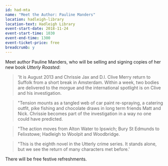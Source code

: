 ```yaml
---
id: had-mta
name: "Meet the Author: Pauline Manders"
location: hadleigh-library
location-text: Hadleigh Library
event-start-date: 2018-11-24
event-start-time: 1030
event-end-time: 1300
event-ticket-price: free
breadcrumb: y
---
```


Meet author Pauline Manders, who will be selling and signing copies of her new book <cite>Utterly Roasted</cite>:

> 'It is August 2013 and Chrissie Jax and D.I. Clive Merry return to Suffolk from a short break in Amsterdam. Within a week, two bodies are delivered to the morgue and the international spotlight is on Clive and his investigation.

> "Tension mounts as a tangled web of car paint re-spraying, a catering outfit, pike fishing and chocolate draws in long term friends Matt and Nick. Chrissie becomes part of the investigation in a way no one could have predicted.

> "The action moves from Alton Water to Ipswich; Bury St Edmunds to Felixstowe; Hadleigh to Woolpit and Woodbridge.

> "This is the eighth novel in the Utterly crime series. It stands alone, but we see the return of many characters met before.'

There will be free festive refreshments.

